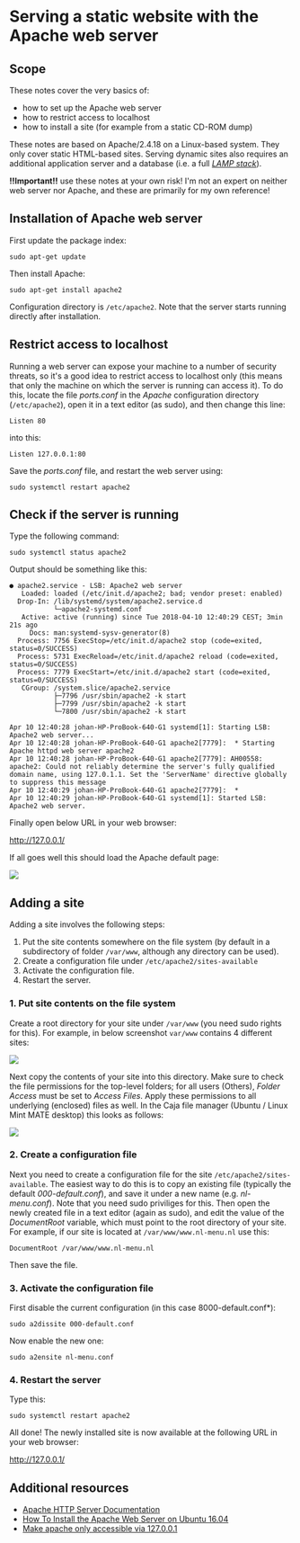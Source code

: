 # Serving a static website with the Apache web server

## Scope

These notes cover the very basics of:

- how to set up the Apache web server
- how to restrict access to localhost
- how to install a site (for example from a static CD-ROM dump) 

These notes are based on Apache/2.4.18 on a Linux-based system. They only cover static HTML-based sites. Serving dynamic sites also requires an additional application server and a database (i.e. a full [*LAMP stack*](https://en.wikipedia.org/wiki/LAMP_(software_bundle))).

**!!Important!!** use these notes at your own risk! I'm not an expert on neither web server nor Apache, and these are primarily for my own reference!

## Installation of Apache web server

First update the package index:

    sudo apt-get update

Then install Apache:

    sudo apt-get install apache2

Configuration directory is `/etc/apache2`. Note that the server starts running directly after installation.

## Restrict access to localhost

Running a web server can expose your machine to a number of security threats, so it's a good idea to restrict access to localhost only (this means that only the machine on which the server is running can access it). To do this, locate the file *ports.conf* in the *Apache* configuration directory (`/etc/apache2`), open it in a text editor (as sudo), and then change this line:

    Listen 80

into this:

    Listen 127.0.0.1:80

Save the *ports.conf* file, and restart the web server using:

    sudo systemctl restart apache2

## Check if the server is running

Type the following command:

    sudo systemctl status apache2

Output should be something like this:

    ● apache2.service - LSB: Apache2 web server
       Loaded: loaded (/etc/init.d/apache2; bad; vendor preset: enabled)
      Drop-In: /lib/systemd/system/apache2.service.d
               └─apache2-systemd.conf
       Active: active (running) since Tue 2018-04-10 12:40:29 CEST; 3min 21s ago
         Docs: man:systemd-sysv-generator(8)
      Process: 7756 ExecStop=/etc/init.d/apache2 stop (code=exited, status=0/SUCCESS)
      Process: 5731 ExecReload=/etc/init.d/apache2 reload (code=exited, status=0/SUCCESS)
      Process: 7779 ExecStart=/etc/init.d/apache2 start (code=exited, status=0/SUCCESS)
       CGroup: /system.slice/apache2.service
               ├─7796 /usr/sbin/apache2 -k start
               ├─7799 /usr/sbin/apache2 -k start
               └─7800 /usr/sbin/apache2 -k start

    Apr 10 12:40:28 johan-HP-ProBook-640-G1 systemd[1]: Starting LSB: Apache2 web server...
    Apr 10 12:40:28 johan-HP-ProBook-640-G1 apache2[7779]:  * Starting Apache httpd web server apache2
    Apr 10 12:40:28 johan-HP-ProBook-640-G1 apache2[7779]: AH00558: apache2: Could not reliably determine the server's fully qualified domain name, using 127.0.1.1. Set the 'ServerName' directive globally to suppress this message
    Apr 10 12:40:29 johan-HP-ProBook-640-G1 apache2[7779]:  *
    Apr 10 12:40:29 johan-HP-ProBook-640-G1 systemd[1]: Started LSB: Apache2 web server.

Finally open below URL in your web browser:

<http://127.0.0.1/>

If all goes well this should load the Apache default page:

![](./img/apache-default.png)


## Adding a site

Adding a site involves the following steps:

1. Put the site contents somewhere on the file system (by default in a subdirectory of folder `/var/www`, although any directory can be used).
2. Create a configuration file under `/etc/apache2/sites-available`
3. Activate the configuration file.
4. Restart the server.

### 1. Put site contents on the file system

Create a root directory for your site under `/var/www` (you need sudo rights for this). For example, in below screenshot `var/www` contains 4 different sites:

![](./img/varwwwroot.png)

Next copy the contents of your site into this directory. Make sure to check the file permissions for the top-level folders; for all users (Others), *Folder Access*  must be set to *Access Files*. Apply these permissions to all underlying (enclosed) files as well. In the Caja file manager (Ubuntu / Linux Mint MATE desktop) this looks as follows:

![](./img/caja-permissions.png)

### 2. Create a configuration file

Next you need to create a configuration file for the site `/etc/apache2/sites-available`. The easiest way to do this is to copy an existing file (typically the default *000-default.conf*), and save it under a new name (e.g. *nl-menu.conf*). Note that you need sudo priviliges for this. Then open the newly created file in a text editor (again as sudo), and edit the value of the *DocumentRoot* variable, which must point to the root directory of your site. For example, if our site is located at `/var/www/www.nl-menu.nl` use this:

    DocumentRoot /var/www/www.nl-menu.nl

Then save the file.

### 3. Activate the configuration file 

First disable the current configuration (in this case 8000-default.conf*):

    sudo a2dissite 000-default.conf

Now enable the new one:

    sudo a2ensite nl-menu.conf

### 4. Restart the server

Type this:

    sudo systemctl restart apache2

All done! The newly installed site is now available at the following URL in your web browser:

<http://127.0.0.1/>


## Additional resources

* [Apache HTTP Server Documentation](https://httpd.apache.org/docs/)
* [How To Install the Apache Web Server on Ubuntu 16.04](https://www.digitalocean.com/community/tutorials/how-to-install-the-apache-web-server-on-ubuntu-16-04)
* [Make apache only accessible via 127.0.0.1](https://serverfault.com/questions/276963/make-apache-only-accessible-via-127-0-0-1-is-this-possible/276968#276968)